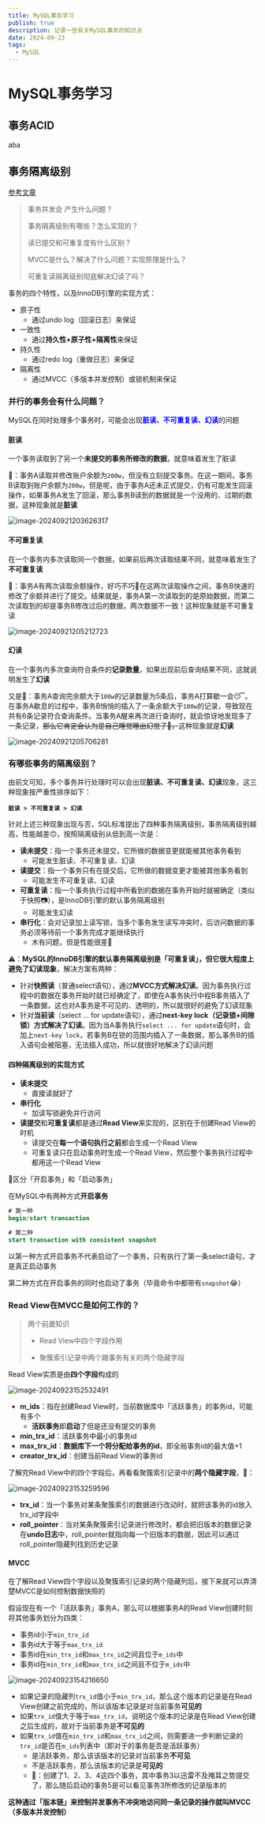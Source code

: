 ```yaml
---
title: MySQL事务学习
publish: true
description: 记录一些有关MySQL事务的知识点
date: 2024-09-23
tags:
  - MySQL
---
```




# MySQL事务学习

## 事务ACID

aba

## 事务隔离级别

[参考文章](https://xiaolincoding.com/mysql/transaction/mvcc.html)

> 事务并发会 产生什么问题？
>
> 事务隔离级别有哪些？怎么实现的？
>
> 读已提交和可重复度有什么区别？
>
> MVCC是什么？解决了什么问题？实现原理是什么？
>
> 可重复读隔离级别彻底解决幻读了吗？

事务的四个特性，以及InnoDB引擎的实现方式：

- 原子性
  - 通过undo log（回滚日志）来保证
- 一致性
  - 通过**持久性+原子性+隔离性**来保证
- 持久性
  - 通过redo log（重做日志）来保证
- 隔离性
  - 通过MVCC（多版本并发控制）或锁机制来保证

### 并行的事务会有什么问题？

MySQL在同时处理多个事务时，可能会出现<font color="blue">**脏读、不可重复读、幻读**</font>的问题

#### 脏读

一个事务读取到了另一个**未提交的事务所修改的数据**，就意味着发生了脏读

🌰：事务A读取并修改账户余额为`200w`，但没有立刻提交事务。在这一期间，事务B读取到账户余额为`200w`，但是呢，由于事务A还未正式提交，仍有可能发生回滚操作，如果事务A发生了回滚，那么事务B读到的数据就是一个没用的、过期的数据，这种现象就是**脏读**

![image-20240921203626317](https://raw.githubusercontent.com/lyydsheep/pic/main/202409212036399.png)

#### 不可重复读

在一个事务内多次读取同一个数据，如果前后两次读取结果不同，就意味着发生了**不可重复读**

🌰：事务A有两次读取余额操作，好巧不巧🤪在这两次读取操作之间，事务B快速的修改了余额并进行了提交。结果就是，事务A第一次读取到的是原始数据，而第二次读取到的却是事务B修改过后的数据，两次数据不一致！这种现象就是不可重复读

![image-20240921205212723](https://raw.githubusercontent.com/lyydsheep/pic/main/202409212052763.png)

#### 幻读

在一个事务内多次查询符合条件的**记录数量**，如果出现前后查询结果不同，这就说明发生了**幻读**

又是🌰：事务A查询完余额大于`100w`的记录数量为5条后，事务A打算歇一会😴。在事务A歇息的过程中，事务B悄悄的插入了一条余额大于`100w`的记录，导致现在共有6条记录符合查询条件。当事务A醒来再次进行查询时，就会惊讶地发现多了一条记录，~~那么它肯定会认为是自己睡觉睡出幻觉了🤪，~~这种现象就是**幻读**

![image-20240921205706281](https://raw.githubusercontent.com/lyydsheep/pic/main/202409212057315.png)

### 有哪些事务的隔离级别？

由前文可知，多个事务并行处理时可以会出现**脏读、不可重复读、幻读**现象，这三种现象按严重性排序如下：

**`脏读 > 不可重复读 > 幻读`**

针对上述三种现象出现与否，SQL标准提出了四种事务隔离级别，事务隔离级别越高，性能越差🙃，按照隔离级别从低到高一次是：

- **读未提交**：指一个事务还未提交，它所做的数据变更就能被其他事务看到
  - 可能发生脏读、不可重复读、幻读
- **读提交**：指一个事务只有在提交后，它所做的数据变更才能被其他事务看到
  - 可能发生不可重复读、幻读
- **可重复读**：指一个事务执行过程中所看到的数据在事务开始时就被确定（类似于快照📷），是InnoDB引擎的默认事务隔离级别
  - 可能发生幻读
- **串行化**：会对记录加上读写锁，当多个事务发生读写冲突时，后访问数据的事务必须等待前一个事务完成才能继续执行
  - 木有问题，但是性能很差🤪

⚠️：**MySQL的InnoDB引擎的默认事务隔离级别是「可重复读」，但它很大程度上避免了幻读现象**，解决方案有两种：

- 针对**快照读**（普通select语句），通过**MVCC方式解决幻读**。因为事务执行过程中的数据在事务开始时就已经确定了，即使在A事务执行中程B事务插入了一条数据，这也对A事务是不可见的、透明的，所以就很好的避免了幻读现象
- 针对**当前读**（select ... for update语句），通过**next-key lock（记录锁+间隙锁）方式解决了幻读**。因为当A事务执行`select ... for update`语句时，会加上`next-key lock`，若事务B在锁的范围内插入了一条数据，那么事务B的插入语句会被阻塞，无法插入成功，所以就很好地解决了幻读问题

#### 四种隔离级别的实现方式

- **读未提交**
  - 直接读就好了
- **串行化**
  - 加读写锁避免并行访问
- **读提交**和**可重复读**都是通过**Read View**来实现的，区别在于创建Read View的时机
  - 读提交在**每一个语句执行之前**都会生成一个Read View
  - 可重复读只在启动事务时生成一个Read View，然后整个事务执行过程中都用这一个Read View

🌟区分「开启事务」和「启动事务」

在MySQL中有两种方式**开启事务**

```sql
# 第一种
begin/start transaction

# 第二种
start transaction with consistent snapshot
```

以第一种方式开启事务不代表启动了一个事务，只有执行了第一条select语句，才是真正启动事务

第二种方式在开启事务的同时也启动了事务（毕竟命令中都带有`snapshot`😂）

### Read View在MVCC是如何工作的？

> 两个前置知识
>
> - Read View中四个字段作用
>
> - 聚簇索引记录中两个跟事务有关的两个隐藏字段

Read View实质是由**四个字段**构成的

![image-20240923152532491](https://raw.githubusercontent.com/lyydsheep/pic/main/202409231525562.png)

- **m_ids**：指在创建Read View时，当前数据库中「活跃事务」的事务id，可能有多个
  - **活跃事务**即**启动**了但是还没有提交的事务
- **min_trx_id**：活跃事务中最小的事务id
- **max_trx_id**：**数据库下一个将分配给事务的id**，即全局事务id的最大值+1
- **creator_trx_id**：创建当前Read View的事务id

了解完Read View中的四个字段后，再看看聚簇索引记录中的**两个隐藏字段**，🌰：

![image-20240923153259596](https://raw.githubusercontent.com/lyydsheep/pic/main/202409231532645.png)

- **trx_id**：当一个事务对某条聚簇索引的数据进行改动时，就把该事务的id放入trx_id字段中
- **roll_pointer**：当对某条聚簇索引记录进行修改时，都会把旧版本的数据记录在**undo日志**中，roll_pointer就指向每一个旧版本的数据，因此可以通过roll_pointer隐藏列找到历史记录

#### MVCC

在了解Read View四个字段以及聚簇索引记录的两个隐藏列后，接下来就可以弄清楚MVCC是如何控制数据快照的

假设现在有一个「活跃事务」事务A，那么可以根据事务A的Read View创建时刻将其他事务划分为四类：

- 事务id小于`min_trx_id`
- 事务id大于等于`max_trx_id`
- 事务id在`min_trx_id`和`max_trx_id`之间且位于`m_ids`中
- 事务id在`min_trx_id`和`max_trx_id`之间且不位于`m_ids`中

![image-20240923154216650](https://raw.githubusercontent.com/lyydsheep/pic/main/202409231542692.png)

- 如果记录的隐藏列`trx_id`值小于`min_trx_id`，那么这个版本的记录是在Read View创建之前完成的，所以该版本记录是对当前事务**可见的**
- 如果`trx_id`值大于等于`max_trx_id`，说明这个版本的记录是在Read View创建之后生成的，故对于当前事务是**不可见的**
- 如果`trx_id`值在`min_trx_id`和`max_trx_id`之间，则需要进一步判断记录的`trx_id`是否在`m_ids`列表中（即对于的事务是否是活跃事务）
  - 是活跃事务，那么该该版本的记录对当前事务**不可见**
  - 不是活跃事务，那么该版本的记录是**可见的**
  - 🌰：创建了1、2、3、4这四个事务，其中事务3以迅雷不及掩耳之势提交了，那么随后启动的事务5是可以看见事务3所修改的记录版本的

**这种通过「版本链」来控制并发事务不冲突地访问同一条记录的操作就叫MVCC（多版本并发控制）**

